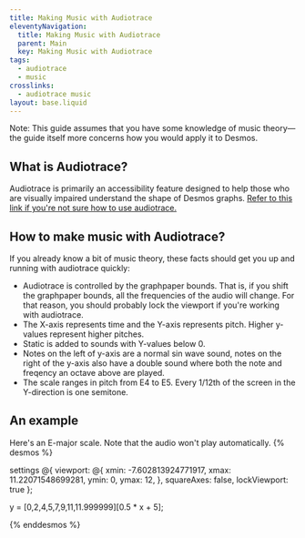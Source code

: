 ```yaml
---
title: Making Music with Audiotrace
eleventyNavigation:
  title: Making Music with Audiotrace
  parent: Main
  key: Making Music with Audiotrace
tags:
  - audiotrace
  - music
crosslinks:
  - audiotrace music
layout: base.liquid
---
```


Note: This guide assumes that you have some knowledge of music theory&mdash; the guide itself more concerns how you would apply it to Desmos.

## What is Audiotrace?

Audiotrace is primarily an accessibility feature designed to help those who are visually impaired understand the shape of Desmos graphs. [Refer to this link if you're not sure how to use audiotrace.](https://www.desmos.com/accessibility)

## How to make music with Audiotrace?

If you already know a bit of music theory, these facts should get you up and running with audiotrace quickly:

- Audiotrace is controlled by the graphpaper bounds. That is, if you shift the graphpaper bounds, all the frequencies of the audio will change. For that reason, you should probably lock the viewport if you're working with audiotrace.
- The X-axis represents time and the Y-axis represents pitch. Higher y-values represent higher pitches.
- Static is added to sounds with Y-values below 0.
- Notes on the left of y-axis are a normal sin wave sound, notes on the right of the y-axis also have a double sound where both the note and freqency an octave above are played.
- The scale ranges in pitch from E4 to E5. Every 1/12th of the screen in the Y-direction is one semitone.

## An example

Here's an E-major scale. Note that the audio won't play automatically.
{% desmos %}

settings @{
viewport: @{
xmin: -7.602813924771917,
xmax: 11.22071548699281,
ymin: 0,
ymax: 12,
},
squareAxes: false,
lockViewport: true
};

y = [0,2,4,5,7,9,11,11.999999][0.5 * x + 5];

{% enddesmos %}
